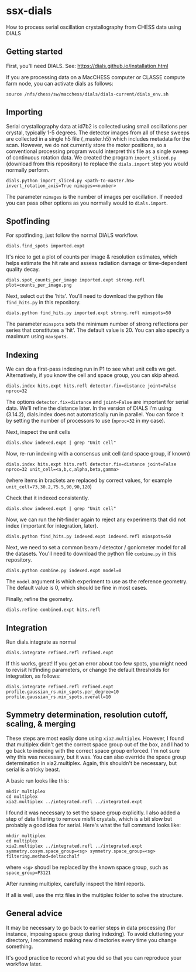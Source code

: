 # ssx-dials
How to process serial oscillation crystallography from CHESS data using DIALS

## Getting started

First, you'll need DIALS. See: <https://dials.github.io/installation.html>

If you are processing data on a MacCHESS computer or CLASSE compute farm node, you can activate dials as follows:
```
source /nfs/chess/sw/macchess/dials/dials-current/dials_env.sh 
```

## Importing

Serial crystallography data at id7b2 is collected using small oscillations per crystal, typically 1-5 degrees. The detector images from all of these sweeps are collected in a single h5 file (_master.h5) which includes metadata for the scan. However, we do not currently store the motor positions, so a conventional processing program would interpret this file as a single sweep of continuous rotation data. We created the program `import_sliced.py` (download from this repository) to replace the `dials.import` step you would normally perform.

```
dials.python import_sliced.py <path-to-master.h5> invert_rotation_axis=True nimages=<number>
```

The parameter `nimages` is the number of images per oscillation. If needed you can pass other options as you normally would to `dials.import`.

## Spotfinding

For spotfinding, just follow the normal DIALS workflow.

```
dials.find_spots imported.expt
```

It's nice to get a plot of counts per image & resolution estimates, which helps estimate the hit rate and assess radiation damage or time-dependent quality decay.

```
dials.spot_counts_per_image imported.expt strong.refl plot=counts_per_image.png
```

Next, select out the 'hits'.  You'll need to download the python file `find_hits.py` in this repository.
```
dials.python find_hits.py imported.expt strong.refl minspots=50
```

The parameter `minspots` sets the minimum number of strong reflections per series that constitutes a 'hit'. The default value is 20. You can also specify a maximum using `maxspots`. 

## Indexing

We can do a first-pass indexing run in P1 to see what unit cells we get. Alternatively, if you know the cell and space group, you can skip ahead. 

```
dials.index hits.expt hits.refl detector.fix=distance joint=False nproc=32
```

The options `detector.fix=distance` and `joint=False` are important for serial data. We'll refine the distance later.  In the version of DIALS I'm using (3.14.2), dials.index does not automatically run in parallel. You can force it by setting the number of processors to use (`nproc=32` in my case).

Next, inspect the unit cells

```
dials.show indexed.expt | grep "Unit cell"
```

Now, re-run indexing with a consensus unit cell (and space group, if known)

```
dials.index hits.expt hits.refl detector.fix=distance joint=False nproc=32 unit_cell=<a,b,c,alpha,beta,gamma>
```

(where items in brackets are replaced by correct values, for example `unit_cell=73,30.2,75.5,90,90,120`)

Check that it indexed consistently.

```
dials.show indexed.expt | grep "Unit cell"
```

Now, we can run the hit-finder again to reject any experiments that did not index (important for integration, later).
```
dials.python find_hits.py indexed.expt indexed.refl minspots=50
```

Next, we need to set a common beam / detector / goniometer model for all the datasets. You'll need to download the python file `combine.py` in this repository.
```
dials.python combine.py indexed.expt model=0
```
The `model` argument is which experiment to use as the reference geometry. The default value is 0, which should be fine in most cases.

Finally, refine the geometry.
```
dials.refine combined.expt hits.refl
```

## Integration

Run dials.integrate as normal
```
dials.integrate refined.refl refined.expt
```

If this works, great! If you get an error about too few spots, you might need to revisit hitfinding parameters, or change the default thresholds for integration, as follows:

```
dials.integrate refined.refl refined.expt profile.gaussian_rs.min_spots.per_degree=10 profile.gaussian_rs.min_spots.overall=10
```

## Symmetry determination, resolution cutoff, scaling, & merging

These steps are most easily done using `xia2.multiplex`. However, I found that multiplex didn't get the correct space group out of the box, and I had to go back to indexing with the correct space group enforced. I'm not sure why this was necessary, but it was. You can also override the space group determination in xia2.multiplex. Again, this shouldn't be necessary, but serial is a tricky beast. 

A basic run looks like this:

```
mkdir multiplex
cd multiplex
xia2.multiplex ../integrated.refl ../integrated.expt 
```

I found it was necessary to set the space group explicitly. I also added a step of data filtering to remove misfit crystals, which is a bit slow but probably a good idea for serial. Here's what the full command looks like:

```
mkdir multiplex
cd multiplex
xia2.multiplex ../integrated.refl ../integrated.expt symmetry.cosym.space_group=<sg> symmetry.space_group=<sg> filtering.method=deltacchalf
```

where `<sg>` shoudl be replaced by the known space group, such as `space_group=P3121`

After running multiplex, carefully inspect the html reports. 

If all is well, use the mtz files in the multiplex folder to solve the structure.

## General advice

It may be necessary to go back to earlier steps in data processing (for instance, imposing space group during indexing). To avoid cluttering your directory, I recommend making new directories every time you change something. 

It's good practice to record what you did so that you can reproduce your workflow later.



